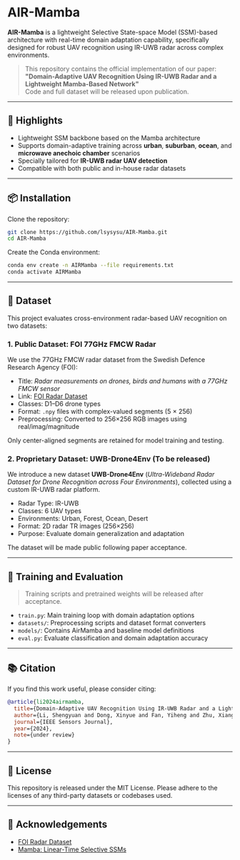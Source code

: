 
# AIR-Mamba

**AIR-Mamba** is a lightweight Selective State-space Model (SSM)-based architecture with real-time domain adaptation capability, specifically designed for robust UAV recognition using IR-UWB radar across complex environments.

> This repository contains the official implementation of our paper:  
> **"Domain-Adaptive UAV Recognition Using IR-UWB Radar and a Lightweight Mamba-Based Network"**  
> Code and full dataset will be released upon publication.

---

## 🌟 Highlights

- Lightweight SSM backbone based on the Mamba architecture
- Supports domain-adaptive training across **urban**, **suburban**, **ocean**, and **microwave anechoic chamber** scenarios
- Specially tailored for **IR-UWB radar UAV detection**
- Compatible with both public and in-house radar datasets

---

## 📦 Installation

Clone the repository:

```bash
git clone https://github.com/lsysysu/AIR-Mamba.git
cd AIR-Mamba
````

Create the Conda environment:

```bash
conda env create -n AIRMamba --file requirements.txt
conda activate AIRMamba
```

---

## 📁 Dataset

This project evaluates cross-environment radar-based UAV recognition on two datasets:

### 1. Public Dataset: FOI 77GHz FMCW Radar

We use the 77GHz FMCW radar dataset from the Swedish Defence Research Agency (FOI):

* Title: *Radar measurements on drones, birds and humans with a 77GHz FMCW sensor*
* Link: [FOI Radar Dataset](https://zenodo.org/records/5896641)
* Classes: D1–D6 drone types
* Format: `.npy` files with complex-valued segments (5 × 256)
* Preprocessing: Converted to 256×256 RGB images using real/imag/magnitude

Only center-aligned segments are retained for model training and testing.

### 2. Proprietary Dataset: UWB-Drone4Env (To be released)

We introduce a new dataset **UWB-Drone4Env** (*Ultra-Wideband Radar Dataset for Drone Recognition across Four Environments*), collected using a custom IR-UWB radar platform.

* Radar Type: IR-UWB
* Classes: 6 UAV types
* Environments: Urban, Forest, Ocean, Desert
* Format: 2D radar TR images (256×256)
* Purpose: Evaluate domain generalization and adaptation

The dataset will be made public following paper acceptance.

---

## 🚀 Training and Evaluation

> Training scripts and pretrained weights will be released after acceptance.

* `train.py`: Main training loop with domain adaptation options
* `datasets/`: Preprocessing scripts and dataset format converters
* `models/`: Contains AirMamba and baseline model definitions
* `eval.py`: Evaluate classification and domain adaptation accuracy

---

## 📚 Citation

If you find this work useful, please consider citing:

```bibtex
@article{li2024airmamba,
  title={Domain-Adaptive UAV Recognition Using IR-UWB Radar and a Lightweight Mamba-Based Network},
  author={Li, Shengyuan and Dong, Xinyue and Fan, Yiheng and Zhu, Xiangwei and Yuan, Xuelin},
  journal={IEEE Sensors Journal},
  year={2024},
  note={under review}
}
```

---

## 📜 License

This repository is released under the MIT License.
Please adhere to the licenses of any third-party datasets or codebases used.

---

## 🧭 Acknowledgements

* [FOI Radar Dataset](https://zenodo.org/records/5896641)
* [Mamba: Linear-Time Selective SSMs](https://github.com/state-spaces/mamba)

